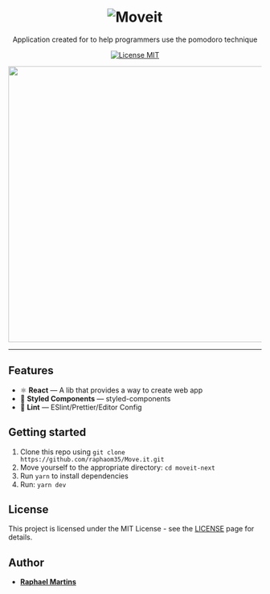 <h1 align="center">
  <img src="https://github.com/raphaom35/Movi.it/blob/main/moveit-next/public/logo-full.svg" widht alt="Moveit">
<br>
</h1>

<p align="center">
Application created for to help programmers use the pomodoro technique
</p>

<p align="center">
  <a href="https://opensource.org/licenses/MIT">
    <img src="https://img.shields.io/badge/License-MIT-blue.svg" alt="License MIT">
  </a>
</p>

<div align="center">
<img src="/moveit.gif" width="550" />

</div>

<hr />

## Features

- ⚛️ **React** — A lib that provides a way to create web app
- 💅 **Styled Components** — styled-components
- 💖 **Lint** — ESlint/Prettier/Editor Config

## Getting started

1. Clone this repo using `git clone https://github.com/raphaom35/Move.it.git`
2. Move yourself to the appropriate directory: `cd moveit-next`<br />
3. Run `yarn` to install dependencies<br />
4. Run: `yarn dev`

## License

This project is licensed under the MIT License - see the [LICENSE](https://opensource.org/licenses/MIT) page for details.

## Author

- [**Raphael Martins**](https://www.linkedin.com/in/raphaelmartinsdev)
